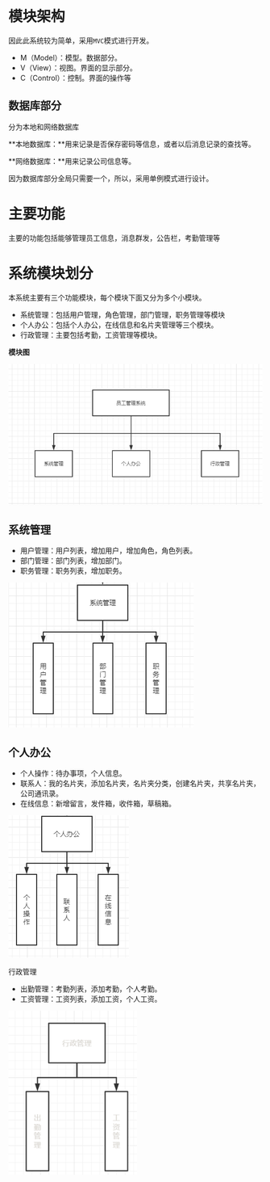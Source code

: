 # 模块架构

因此此系统较为简单，采用`MVC`模式进行开发。

* M（Model）：模型。数据部分。
* V（View）：视图。界面的显示部分。
* C（Control）：控制。界面的操作等



## 数据库部分

分为本地和网络数据库

**本地数据库：**用来记录是否保存密码等信息，或者以后消息记录的查找等。

**网络数据库：**用来记录公司信息等。

因为数据库部分全局只需要一个，所以，采用单例模式进行设计。





# 主要功能

主要的功能包括能够管理员工信息，消息群发，公告栏，考勤管理等





# 系统模块划分

本系统主要有三个功能模块，每个模块下面又分为多个小模块。

* 系统管理：包括用户管理，角色管理，部门管理，职务管理等模块
* 个人办公：包括个人办公，在线信息和名片夹管理等三个模块。
* 行政管理：主要包括考勤，工资管理等模块。

**模块图**

![image-20210815233435691](images/image-20210815233435691.png)

## 系统管理

* 用户管理：用户列表，增加用户，增加角色，角色列表。
* 部门管理：部门列表，增加部门。
* 职务管理：职务列表，增加职务。

![image-20210815233938146](images/image-20210815233938146.png)

## 个人办公

* 个人操作：待办事项，个人信息。
* 联系人：我的名片夹，添加名片夹，名片夹分类，创建名片夹，共享名片夹，公司通讯录。
* 在线信息：新增留言，发件箱，收件箱，草稿箱。

![image-20210815234414454](images/image-20210815234414454.png)

行政管理

* 出勤管理：考勤列表，添加考勤，个人考勤。
* 工资管理：工资列表，添加工资，个人工资。

<img src="images/1629077208011.png" alt="1629077208011" style="zoom:80%;" />